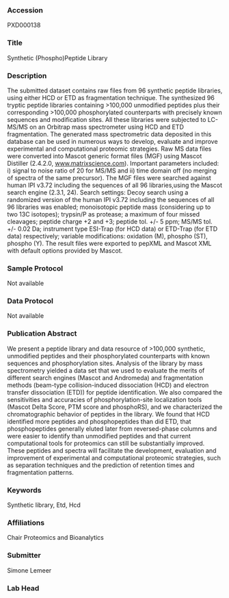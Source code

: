 ### Accession
PXD000138

### Title
Synthetic (Phospho)Peptide Library

### Description
The submitted dataset contains raw files from 96 synthetic peptide libraries, using either HCD or ETD as fragmentation technique. The synthesized 96 tryptic peptide libraries containing >100,000 unmodified peptides plus their corresponding >100,000  phosphorylated counterparts with precisely known sequences and modification sites.  All these libraries were subjected to LC-MS/MS on an Orbitrap mass spectrometer using HCD and ETD fragmentation.  The generated mass spectrometric data deposited in this database can be used in numerous ways to develop, evaluate  and improve experimental and computational proteomic strategies. Raw MS data files were converted into Mascot generic format files (MGF) using Mascot Distiller (2.4.2.0, www.matrixscience.com). Important parameters included: i) signal to noise ratio of 20 for MS/MS and ii) time domain off (no merging of spectra of the same precursor). The MGF files were searched against human IPI v3.72 including the sequences of all 96 libraries,using the Mascot search engine (2.3.1, 24). Search settings: Decoy search using a randomized version of the human IPI v3.72 including the sequences of all 96 libraries was enabled; monoisotopic peptide mass (considering up to two 13C isotopes); trypsin/P as protease; a maximum of four missed cleavages; peptide charge +2 and +3; peptide tol. +/- 5 ppm; MS/MS tol. +/- 0.02 Da; instrument type ESI-Trap (for HCD data) or ETD-Trap (for ETD data) respectively; variable modifications: oxidation (M), phospho (ST), phospho (Y). The result files were exported to pepXML and Mascot XML with default options provided by Mascot.

### Sample Protocol
Not available

### Data Protocol
Not available

### Publication Abstract
We present a peptide library and data resource of &gt;100,000 synthetic, unmodified peptides and their phosphorylated counterparts with known sequences and phosphorylation sites. Analysis of the library by mass spectrometry yielded a data set that we used to evaluate the merits of different search engines (Mascot and Andromeda) and fragmentation methods (beam-type collision-induced dissociation (HCD) and electron transfer dissociation (ETD)) for peptide identification. We also compared the sensitivities and accuracies of phosphorylation-site localization tools (Mascot Delta Score, PTM score and phosphoRS), and we characterized the chromatographic behavior of peptides in the library. We found that HCD identified more peptides and phosphopeptides than did ETD, that phosphopeptides generally eluted later from reversed-phase columns and were easier to identify than unmodified peptides and that current computational tools for proteomics can still be substantially improved. These peptides and spectra will facilitate the development, evaluation and improvement of experimental and computational proteomic strategies, such as separation techniques and the prediction of retention times and fragmentation patterns.

### Keywords
Synthetic library, Etd, Hcd

### Affiliations
Chair Proteomics and Bioanalytics

### Submitter
Simone Lemeer

### Lab Head


